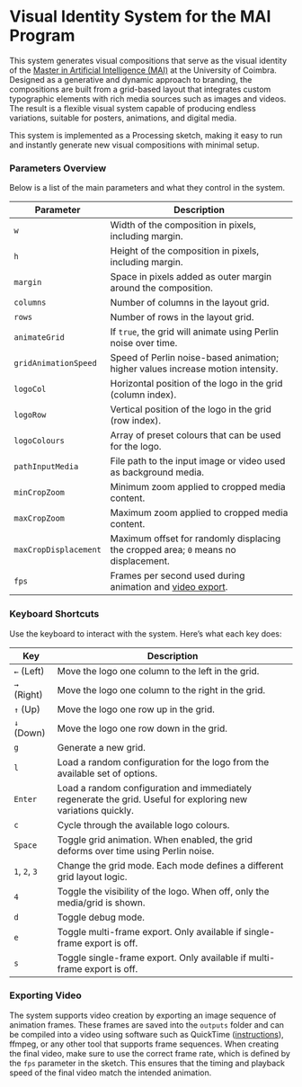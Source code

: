 # Visual Identity System for the MAI Program

This system generates visual compositions that serve as the visual identity of the [Master in Artificial Intelligence (MAI)](https://www.dei.uc.pt/mia) at the University of Coimbra. Designed as a generative and dynamic approach to branding, the compositions are built from a grid-based layout that integrates custom typographic elements with rich media sources such as images and videos. The result is a flexible visual system capable of producing endless variations, suitable for posters, animations, and digital media.

This system is implemented as a Processing sketch, making it easy to run and instantly generate new visual compositions with minimal setup.


### Parameters Overview

Below is a list of the main parameters and what they control in the system.

| Parameter              | Description |
|------------------------|-------------|
| `w`                    | Width of the composition in pixels, including margin. |
| `h`                    | Height of the composition in pixels, including margin. |
| `margin`               | Space in pixels added as outer margin around the composition. |
| `columns`              | Number of columns in the layout grid. |
| `rows`                 | Number of rows in the layout grid. |
| `animateGrid`          | If `true`, the grid will animate using Perlin noise over time. |
| `gridAnimationSpeed`   | Speed of Perlin noise-based animation; higher values increase motion intensity. |
| `logoCol`              | Horizontal position of the logo in the grid (column index). |
| `logoRow`              | Vertical position of the logo in the grid (row index). |
| `logoColours`          | Array of preset colours that can be used for the logo. |
| `pathInputMedia`       | File path to the input image or video used as background media. |
| `minCropZoom`          | Minimum zoom applied to cropped media content. |
| `maxCropZoom`          | Maximum zoom applied to cropped media content. |
| `maxCropDisplacement`  | Maximum offset for randomly displacing the cropped area; `0` means no displacement. |
| `fps`                  | Frames per second used during animation and [video export](#exporting-video). |

### Keyboard Shortcuts

Use the keyboard to interact with the system. Here’s what each key does:

| Key         | Description |
|-------------|-------------|
| `←` (Left)    | Move the logo one column to the left in the grid. |
| `→` (Right)   | Move the logo one column to the right in the grid. |
| `↑` (Up)      | Move the logo one row up in the grid. |
| `↓` (Down)    | Move the logo one row down in the grid. |
| `g`         | Generate a new grid. |
| `l`         | Load a random configuration for the logo from the available set of options. |
| `Enter`     | Load a random configuration and immediately regenerate the grid. Useful for exploring new variations quickly. |
| `c`         | Cycle through the available logo colours. |
| `Space`     | Toggle grid animation. When enabled, the grid deforms over time using Perlin noise. |
| `1`, `2`, `3` | Change the grid mode. Each mode defines a different grid layout logic. |
| `4`         | Toggle the visibility of the logo. When off, only the media/grid is shown. |
| `d`         | Toggle debug mode. |
| `e`         | Toggle multi-frame export. Only available if single-frame export is off. |
| `s`         | Toggle single-frame export. Only available if multi-frame export is off. |


### Exporting Video

The system supports video creation by exporting an image sequence of animation frames. These frames are saved into the `outputs` folder and can be compiled into a video using software such as QuickTime ([instructions](https://support.apple.com/en-gb/guide/quicktime-player/qtp315cce984/mac)), ffmpeg, or any other tool that supports frame sequences. When creating the final video, make sure to use the correct frame rate, which is defined by the `fps` parameter in the sketch. This ensures that the timing and playback speed of the final video match the intended animation.
